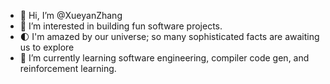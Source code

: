 - 👋 Hi, I’m @XueyanZhang
- 👀 I’m interested in building fun software projects.
- 🌓 I'm amazed by our universe; so many sophisticated facts are awaiting us to explore
- 🌱 I’m currently learning software engineering, compiler code gen, and reinforcement learning.

<!---
XueyanZhang/XueyanZhang is a ✨ special ✨ repository because its `README.md` (this file) appears on your GitHub profile.
You can click the Preview link to take a look at your changes.
--->
